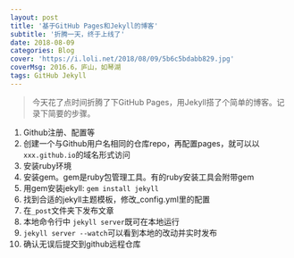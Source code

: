 ```yaml
---
layout: post
title: '基于GitHub Pages和Jekyll的博客'
subtitle: '折腾一天，终于上线了'
date: 2018-08-09
categories: Blog
cover: 'https://i.loli.net/2018/08/09/5b6c5bdabb829.jpg'
coverMsg: 2016.6，庐山，如琴湖
tags: GitHub Jekyll
---
```


>今天花了点时间折腾了下GitHub Pages，用Jekyll搭了个简单的博客。记录下简要的步骤。

1. Github注册、配置等
2. 创建一个与Github用户名相同的仓库repo，再配置pages，就可以以`xxx.github.io`的域名形式访问
3. 安装ruby环境
4. 安装gem。gem是ruby包管理工具。有的ruby安装工具会附带gem
5. 用gem安装jekyll: `gem install jekyll`
6. 找到合适的jekyll主题模板，修改_config.yml里的配置
7. 在`_post`文件夹下发布文章
8. 本地命令行中 `jekyll server`既可在本地运行
9.  `jekyll server --watch`可以看到本地的改动并实时发布
10. 确认无误后提交到github远程仓库
